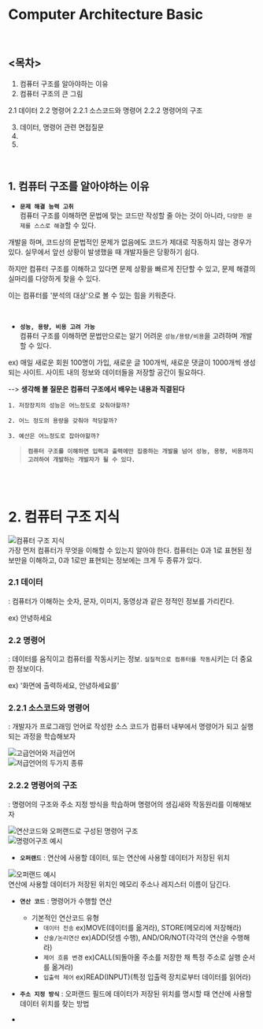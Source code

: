 # Computer Architecture Basic

<br />

## <목차>
1. 컴퓨터 구조를 알아야하는 이유
2. 컴퓨터 구조의 큰 그림
  
  2.1 데이터
  2.2 명령어
    2.2.1 소스코드와 명령어
    2.2.2 명령어의 구조
  
3. 데이터, 명령어 관련 면접질문
5. 
6. 
  


<br />

## 1. 컴퓨터 구조를 알아야하는 이유
* **`문제 해결 능력 고취`**<br>
컴퓨터 구조를 이해하면 문법에 맞는 코드만 작성할 줄 아는 것이 아니라, `다양한 문제를 스스로 해결`할 수 있다.

개발을 하며, 코드상의 문법적인 문제가 없음에도 코드가 제대로 작동하지 않는 경우가 있다. 실무에서 앞선 상황이 발생했을 때 개발자들은 당황하기 쉽다. 

하지만 컴퓨터 구조를 이해하고 있다면 문제 상황을 빠르게 진단할 수 있고, 문제 해결의 실마리를 다양하게 찾을 수 있다.

이는 컴퓨터를 '분석의 대상'으로 볼 수 있는 힘을 키워준다.

<br />

* **`성능, 용량, 비용 고려 가능`**<br>
컴퓨터 구조를 이해하면 문법만으로는 알기 어려운 `성능/용량/비용`을 고려하며 개발할 수 있다.

ex) 매일 새로운 회원 100명이 가입, 새로운 글 100개씩, 새로운 댓글이 1000개씩 생성되는 사이트. 사이트 내의 정보와 데이터들을 저장할 공간이 필요하다.

--> **생각해 볼 질문은 컴퓨터 구조에서 배우는 내용과 직결된다**

    1. 저장장치의 성능은 어느정도로 갖춰야할까? 
   
    2. 어느 정도의 용량을 갖춰야 적당할까? 
    
    3. 예산은 어느정도로 잡아야할까?

>**`컴퓨터 구조를 이해하면 입력과 출력에만 집중하는 개발을 넘어 성능, 용량, 비용까지 고려하여 개발하는 개발자가 될 수 있다.`**

<br>
<br>

# 2. 컴퓨터 구조 지식
![컴퓨터 구조 지식]()<br>
가장 먼저 컴퓨터가 무엇을 이해할 수 있는지 알아야 한다. 컴퓨터는 0과 1로 표현된 정보만을 이해하고, 0과 1로만 표현되는 정보에는 크게 두 종류가 있다.

### 2.1 데이터
: 컴퓨터가 이해하는 숫자, 문자, 이미지, 동영상과 같은 정적인 정보를 가리킨다.



ex) 안녕하세요

### 2.2 명령어
: 데이터를 움직이고 컴퓨터를 작동시키는 정보. `실질적으로 컴퓨터를 작동`시키는 더 중요한 정보이다.

ex) '화면에 출력하세요, 안녕하세요를'


### 2.2.1 **소스코드와 명령어**
: 개발자가 프로그래밍 언어로 작성한 소스 코드가 컴퓨터 내부에서 명령어가 되고 실행되는 과정을 학습해보자

![고급언어와 저급언어]()<br>
![저급언어의 두가지 종류]()<br>


### 2.2.2 **명령어의 구조**
: 명령어의 구조와 주소 지정 방식을 학습하며 명령어의 생김새와 작동원리를 이해해보자

![연산코드와 오퍼랜드로 구성된 명령어 구조]()<br>
![명령어구조 예시]()<br>

* **`오퍼랜드`** : 연산에 사용할 데이터, 또는 연산에 사용할 데이터가 저장된 위치

![오퍼랜드 예시]()<br>
연산에 사용할 데이터가 저장된 위치인 메모리 주소나 레지스터 이름이 담긴다.

* **`연산 코드`** : 명령어가 수행할 연산
  * 기본적인 연산코드 유형
    - `데이터 전송` ex)MOVE(데이터를 옮겨라), STORE(메모리에 저장해라)
    - `산술/논리연산` ex)ADD(덧셈 수행), AND/OR/NOT(각각의 연산을 수행해라)
    - `제어 흐름 변경` ex)CALL(되돌아올 주소를 저장한 채 특정 주소로 실행 순서를 옮겨라)
    - `입출력 제어` ex)READ(INPUT)(특정 입출력 장치로부터 데이터를 읽어라)
    
* **`주소 지정 방식`** : 오퍼랜드 필드에 데이터가 저장된 위치를 명시할 때 연산에 사용할 데이터 위치를 찾는 방법
* 

